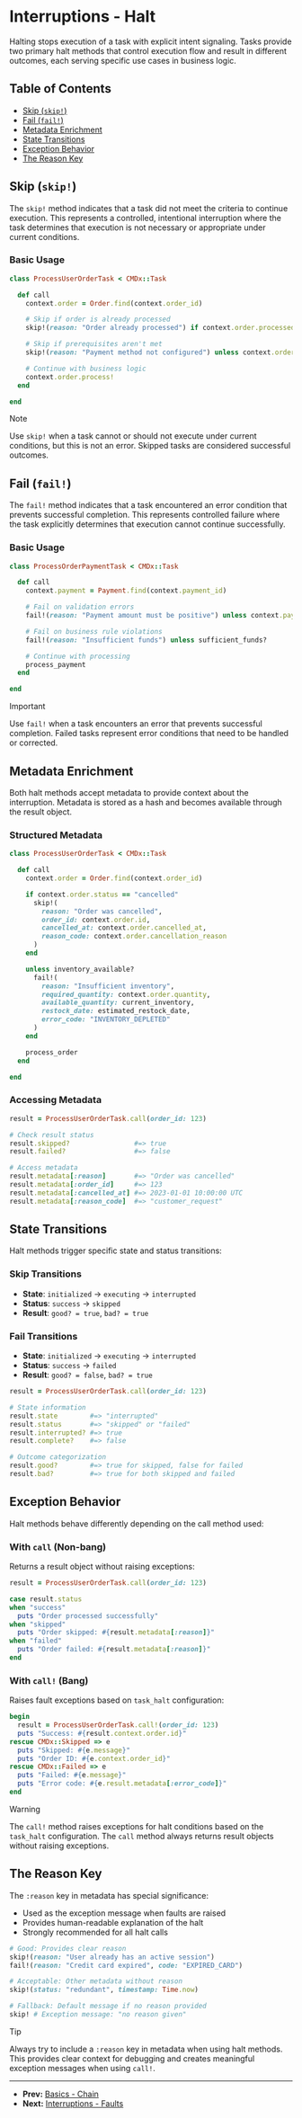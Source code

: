 # Interruptions - Halt

Halting stops execution of a task with explicit intent signaling. Tasks provide
two primary halt methods that control execution flow and result in different
outcomes, each serving specific use cases in business logic.

## Table of Contents

- [Skip (`skip!`)](#skip-skip)
- [Fail (`fail!`)](#fail-fail)
- [Metadata Enrichment](#metadata-enrichment)
- [State Transitions](#state-transitions)
- [Exception Behavior](#exception-behavior)
- [The Reason Key](#the-reason-key)

## Skip (`skip!`)

The `skip!` method indicates that a task did not meet the criteria to continue
execution. This represents a controlled, intentional interruption where the
task determines that execution is not necessary or appropriate under current
conditions.

### Basic Usage

```ruby
class ProcessUserOrderTask < CMDx::Task

  def call
    context.order = Order.find(context.order_id)

    # Skip if order is already processed
    skip!(reason: "Order already processed") if context.order.processed?

    # Skip if prerequisites aren't met
    skip!(reason: "Payment method not configured") unless context.order.payment_method

    # Continue with business logic
    context.order.process!
  end

end
```

> [!NOTE]
> Use `skip!` when a task cannot or should not execute under current conditions, but this is not an error. Skipped tasks are considered successful outcomes.

## Fail (`fail!`)

The `fail!` method indicates that a task encountered an error condition that
prevents successful completion. This represents controlled failure where the
task explicitly determines that execution cannot continue successfully.

### Basic Usage

```ruby
class ProcessOrderPaymentTask < CMDx::Task

  def call
    context.payment = Payment.find(context.payment_id)

    # Fail on validation errors
    fail!(reason: "Payment amount must be positive") unless context.payment.amount > 0

    # Fail on business rule violations
    fail!(reason: "Insufficient funds") unless sufficient_funds?

    # Continue with processing
    process_payment
  end

end
```

> [!IMPORTANT]
> Use `fail!` when a task encounters an error that prevents successful completion. Failed tasks represent error conditions that need to be handled or corrected.

## Metadata Enrichment

Both halt methods accept metadata to provide context about the interruption.
Metadata is stored as a hash and becomes available through the result object.

### Structured Metadata

```ruby
class ProcessUserOrderTask < CMDx::Task

  def call
    context.order = Order.find(context.order_id)

    if context.order.status == "cancelled"
      skip!(
        reason: "Order was cancelled",
        order_id: context.order.id,
        cancelled_at: context.order.cancelled_at,
        reason_code: context.order.cancellation_reason
      )
    end

    unless inventory_available?
      fail!(
        reason: "Insufficient inventory",
        required_quantity: context.order.quantity,
        available_quantity: current_inventory,
        restock_date: estimated_restock_date,
        error_code: "INVENTORY_DEPLETED"
      )
    end

    process_order
  end

end
```

### Accessing Metadata

```ruby
result = ProcessUserOrderTask.call(order_id: 123)

# Check result status
result.skipped?                #=> true
result.failed?                 #=> false

# Access metadata
result.metadata[:reason]       #=> "Order was cancelled"
result.metadata[:order_id]     #=> 123
result.metadata[:cancelled_at] #=> 2023-01-01 10:00:00 UTC
result.metadata[:reason_code]  #=> "customer_request"
```

## State Transitions

Halt methods trigger specific state and status transitions:

### Skip Transitions
- **State**: `initialized` → `executing` → `interrupted`
- **Status**: `success` → `skipped`
- **Result**: `good? = true`, `bad? = true`

### Fail Transitions
- **State**: `initialized` → `executing` → `interrupted`
- **Status**: `success` → `failed`
- **Result**: `good? = false`, `bad? = true`

```ruby
result = ProcessUserOrderTask.call(order_id: 123)

# State information
result.state        #=> "interrupted"
result.status       #=> "skipped" or "failed"
result.interrupted? #=> true
result.complete?    #=> false

# Outcome categorization
result.good?        #=> true for skipped, false for failed
result.bad?         #=> true for both skipped and failed
```

## Exception Behavior

Halt methods behave differently depending on the call method used:

### With `call` (Non-bang)
Returns a result object without raising exceptions:

```ruby
result = ProcessUserOrderTask.call(order_id: 123)

case result.status
when "success"
  puts "Order processed successfully"
when "skipped"
  puts "Order skipped: #{result.metadata[:reason]}"
when "failed"
  puts "Order failed: #{result.metadata[:reason]}"
end
```

### With `call!` (Bang)
Raises fault exceptions based on `task_halt` configuration:

```ruby
begin
  result = ProcessUserOrderTask.call!(order_id: 123)
  puts "Success: #{result.context.order.id}"
rescue CMDx::Skipped => e
  puts "Skipped: #{e.message}"
  puts "Order ID: #{e.context.order_id}"
rescue CMDx::Failed => e
  puts "Failed: #{e.message}"
  puts "Error code: #{e.result.metadata[:error_code]}"
end
```

> [!WARNING]
> The `call!` method raises exceptions for halt conditions based on the `task_halt` configuration. The `call` method always returns result objects without raising exceptions.

## The Reason Key

The `:reason` key in metadata has special significance:

- Used as the exception message when faults are raised
- Provides human-readable explanation of the halt
- Strongly recommended for all halt calls

```ruby
# Good: Provides clear reason
skip!(reason: "User already has an active session")
fail!(reason: "Credit card expired", code: "EXPIRED_CARD")

# Acceptable: Other metadata without reason
skip!(status: "redundant", timestamp: Time.now)

# Fallback: Default message if no reason provided
skip! # Exception message: "no reason given"
```

> [!TIP]
> Always try to include a `:reason` key in metadata when using halt methods. This provides clear context for debugging and creates meaningful exception messages when using `call!`.

---

- **Prev:** [Basics - Chain](../basics/chain.md)
- **Next:** [Interruptions - Faults](faults.md)
